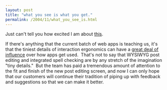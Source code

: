 ```yaml
---
layout: post
title: "what you see is what you get."
permalink: /2004/11/what_you_see_is.html
---
```


<p>Just can't tell you how excited I am about <a href="https://www.typepad.com/resources/2004/11/rich_text_editi.html" title="TypePad gets WYSIWYG and spell check">this</a>.&nbsp; </p>

<p>If there's anything that the current batch of web apps is teaching us, it's that the tiniest details of interaction ergonomics can have a <a title="my post on gmail and its big tivo-like archive button" href="http://sippey.typepad.com/filtered/2004/04/notes_on_gmail.html">great deal of influence</a> over how apps get used.&nbsp; That's not to say that WYSIWYG post editing and integrated spell checking are by any stretch of the imagination &quot;tiny details.&quot;&nbsp; But the team has paid a tremendous amount of attention to the fit and finish of the new post editing screen, and now I can only hope that our customers will continue their tradition of piping up with feedback and suggestions so that we can make it better.</p>


